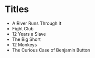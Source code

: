 # Titles

- A River Runs Through It 
- Fight Club 
- 12 Years a Slave
- The Big Short 
- 12 Monkeys
- The Curious Case of Benjamin Button
